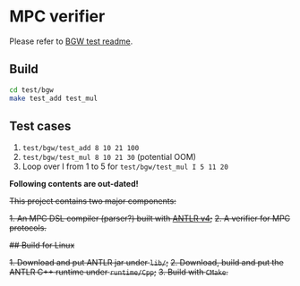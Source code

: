 # MPC verifier

Please refer to [BGW test readme](test/bgw/README.md).

## Build

```sh
cd test/bgw
make test_add test_mul
```

## Test cases

1. `test/bgw/test_add 8 10 21 100`
2. `test/bgw/test_mul 8 10 21 30` (potential OOM)
3. Loop over I from 1 to 5 for `test/bgw/test_mul I 5 11 20`

**Following contents are out-dated!**

~~This project contains two major components:~~

~~1. An MPC DSL compiler (parser?) built with [ANTLR v4](https://github.com/antlr/antlr4);~~
~~2. A verifier for MPC protocols.~~

~~## Build for Linux~~

~~1. Download and put ANTLR jar under `lib/`;~~
~~2. Download, build and put the ANTLR C++ runtime under `runtime/Cpp`;~~
~~3. Build with `CMake`.~~
